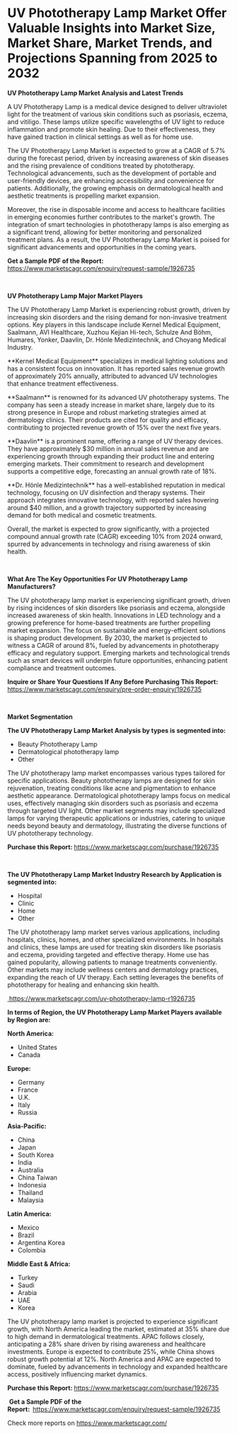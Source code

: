 <p><h1>UV Phototherapy Lamp Market Offer Valuable Insights into Market Size, Market Share, Market Trends, and Projections Spanning from 2025 to 2032</h1></p><p><strong>UV Phototherapy Lamp Market Analysis and Latest Trends</strong></p>
<p><p>A UV Phototherapy Lamp is a medical device designed to deliver ultraviolet light for the treatment of various skin conditions such as psoriasis, eczema, and vitiligo. These lamps utilize specific wavelengths of UV light to reduce inflammation and promote skin healing. Due to their effectiveness, they have gained traction in clinical settings as well as for home use.</p><p>The UV Phototherapy Lamp Market is expected to grow at a CAGR of 5.7% during the forecast period, driven by increasing awareness of skin diseases and the rising prevalence of conditions treated by phototherapy. Technological advancements, such as the development of portable and user-friendly devices, are enhancing accessibility and convenience for patients. Additionally, the growing emphasis on dermatological health and aesthetic treatments is propelling market expansion.</p><p>Moreover, the rise in disposable income and access to healthcare facilities in emerging economies further contributes to the market's growth. The integration of smart technologies in phototherapy lamps is also emerging as a significant trend, allowing for better monitoring and personalized treatment plans. As a result, the UV Phototherapy Lamp Market is poised for significant advancements and opportunities in the coming years.</p></p>
<p><strong>Get a Sample PDF of the Report:&nbsp;</strong> <a href="https://www.marketscagr.com/enquiry/request-sample/1926735?utm_campaign=1920&utm_medium=2&utm_source=Github&utm_content=ia&utm_term=15012025&utm_id=uv-phototherapy-lamp">https://www.marketscagr.com/enquiry/request-sample/1926735</a></p>
<p>&nbsp;</p>
<p><strong>UV Phototherapy Lamp Major Market Players</strong></p>
<p><p>The UV Phototherapy Lamp Market is experiencing robust growth, driven by increasing skin disorders and the rising demand for non-invasive treatment options. Key players in this landscape include Kernel Medical Equipment, Saalmann, AVI Healthcare, Xuzhou Kejian Hi-tech, Schulze And Böhm, Humares, Yonker, Daavlin, Dr. Hönle Medizintechnik, and Choyang Medical Industry.</p><p>**Kernel Medical Equipment** specializes in medical lighting solutions and has a consistent focus on innovation. It has reported sales revenue growth of approximately 20% annually, attributed to advanced UV technologies that enhance treatment effectiveness.</p><p>**Saalmann** is renowned for its advanced UV phototherapy systems. The company has seen a steady increase in market share, largely due to its strong presence in Europe and robust marketing strategies aimed at dermatology clinics. Their products are cited for quality and efficacy, contributing to projected revenue growth of 15% over the next five years.</p><p>**Daavlin** is a prominent name, offering a range of UV therapy devices. They have approximately $30 million in annual sales revenue and are experiencing growth through expanding their product line and entering emerging markets. Their commitment to research and development supports a competitive edge, forecasting an annual growth rate of 18%.</p><p>**Dr. Hönle Medizintechnik** has a well-established reputation in medical technology, focusing on UV disinfection and therapy systems. Their approach integrates innovative technology, with reported sales hovering around $40 million, and a growth trajectory supported by increasing demand for both medical and cosmetic treatments.</p><p>Overall, the market is expected to grow significantly, with a projected compound annual growth rate (CAGR) exceeding 10% from 2024 onward, spurred by advancements in technology and rising awareness of skin health.</p></p>
<p>&nbsp;</p>
<p><strong>What Are The Key Opportunities For UV Phototherapy Lamp Manufacturers?</strong></p>
<p><p>The UV phototherapy lamp market is experiencing significant growth, driven by rising incidences of skin disorders like psoriasis and eczema, alongside increased awareness of skin health. Innovations in LED technology and a growing preference for home-based treatments are further propelling market expansion. The focus on sustainable and energy-efficient solutions is shaping product development. By 2030, the market is projected to witness a CAGR of around 8%, fueled by advancements in phototherapy efficacy and regulatory support. Emerging markets and technological trends such as smart devices will underpin future opportunities, enhancing patient compliance and treatment outcomes.</p></p>
<p><strong>Inquire or Share Your Questions If Any Before Purchasing This Report:</strong> <a href="https://www.marketscagr.com/enquiry/pre-order-enquiry/1926735?utm_campaign=1920&utm_medium=2&utm_source=Github&utm_content=ia&utm_term=15012025&utm_id=uv-phototherapy-lamp">https://www.marketscagr.com/enquiry/pre-order-enquiry/1926735</a></p>
<p>&nbsp;</p>
<p><strong>Market Segmentation</strong></p>
<p><strong>The UV Phototherapy Lamp Market Analysis by types is segmented into:</strong></p>
<p><ul><li>Beauty Phototherapy Lamp</li><li>Dermatological phototherapy lamp</li><li>Other</li></ul></p>
<p><p>The UV phototherapy lamp market encompasses various types tailored for specific applications. Beauty phototherapy lamps are designed for skin rejuvenation, treating conditions like acne and pigmentation to enhance aesthetic appearance. Dermatological phototherapy lamps focus on medical uses, effectively managing skin disorders such as psoriasis and eczema through targeted UV light. Other market segments may include specialized lamps for varying therapeutic applications or industries, catering to unique needs beyond beauty and dermatology, illustrating the diverse functions of UV phototherapy technology.</p></p>
<p><strong>Purchase this Report:&nbsp;</strong><a href="https://www.marketscagr.com/purchase/1926735?utm_campaign=1920&utm_medium=2&utm_source=Github&utm_content=ia&utm_term=15012025&utm_id=uv-phototherapy-lamp">https://www.marketscagr.com/purchase/1926735</a></p>
<p>&nbsp;</p>
<p><strong>The UV Phototherapy Lamp Market Industry Research by Application is segmented into:</strong></p>
<p><ul><li>Hospital</li><li>Clinic</li><li>Home</li><li>Other</li></ul></p>
<p><p>The UV phototherapy lamp market serves various applications, including hospitals, clinics, homes, and other specialized environments. In hospitals and clinics, these lamps are used for treating skin disorders like psoriasis and eczema, providing targeted and effective therapy. Home use has gained popularity, allowing patients to manage treatments conveniently. Other markets may include wellness centers and dermatology practices, expanding the reach of UV therapy. Each setting leverages the benefits of phototherapy for healing and enhancing skin health.</p></p>
<p><a href="https://www.marketscagr.com/uv-phototherapy-lamp-r1926735?utm_campaign=1920&utm_medium=2&utm_source=Github&utm_content=ia&utm_term=15012025&utm_id=uv-phototherapy-lamp">&nbsp;https://www.marketscagr.com/uv-phototherapy-lamp-r1926735</a></p>
<p><strong>In terms of Region, the UV Phototherapy Lamp Market Players available by Region are:</strong></p>
<p>
    <p> <strong> North America: </strong>
        <ul>
            <li>United States</li>
            <li>Canada</li>
        </ul>
        </p> 
    <p> <strong> Europe: </strong>
        <ul>
            <li>Germany</li>
            <li>France</li>
            <li>U.K.</li>
            <li>Italy</li>
            <li>Russia</li>
        </ul>
        </p> 
    <p> <strong> Asia-Pacific: </strong>
        <ul>
            <li>China</li>
            <li>Japan</li>
            <li>South Korea</li>
            <li>India</li>
            <li>Australia</li>
            <li>China Taiwan</li>
            <li>Indonesia</li>
            <li>Thailand</li>
            <li>Malaysia</li>
        </ul>
        </p> 
    <p> <strong> Latin America: </strong>
        <ul>
            <li>Mexico</li>
            <li>Brazil</li>
            <li>Argentina Korea</li>
            <li>Colombia</li>
        </ul>
        </p> 
    <p> <strong> Middle East & Africa: </strong>
        <ul>
            <li>Turkey</li>
            <li>Saudi</li>
            <li>Arabia</li>
            <li>UAE</li>
            <li>Korea</li>
        </ul>
    </p>
    </p>
<p><p>The UV phototherapy lamp market is projected to experience significant growth, with North America leading the market, estimated at 35% share due to high demand in dermatological treatments. APAC follows closely, anticipating a 28% share driven by rising awareness and healthcare investments. Europe is expected to contribute 25%, while China shows robust growth potential at 12%. North America and APAC are expected to dominate, fueled by advancements in technology and expanded healthcare access, positively influencing market dynamics.</p></p>
<p><strong>Purchase this Report: </strong><a href="https://www.marketscagr.com/purchase/1926735?utm_campaign=1920&utm_medium=2&utm_source=Github&utm_content=ia&utm_term=15012025&utm_id=uv-phototherapy-lamp">https://www.marketscagr.com/purchase/1926735</a></p>
<p>&nbsp;<strong>Get a Sample PDF of the Report:&nbsp;&nbsp;</strong><a href="https://www.marketscagr.com/enquiry/request-sample/1926735?utm_campaign=1920&utm_medium=2&utm_source=Github&utm_content=ia&utm_term=15012025&utm_id=uv-phototherapy-lamp">https://www.marketscagr.com/enquiry/request-sample/1926735</a></p>
<p><strong></strong></p>
<p>Check more reports on <a href="https://www.marketscagr.com/?utm_campaign=1920&utm_medium=2&utm_source=Github&utm_content=ia&utm_term=15012025&utm_id=uv-phototherapy-lamp">https://www.marketscagr.com/</a></p>